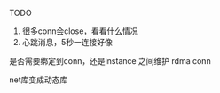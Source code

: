 TODO 

1. 很多conn会close，看看什么情况
2. 心跳消息，5秒一连接好像



是否需要绑定到conn，还是instance 之间维护 rdma conn



net库变成动态库





